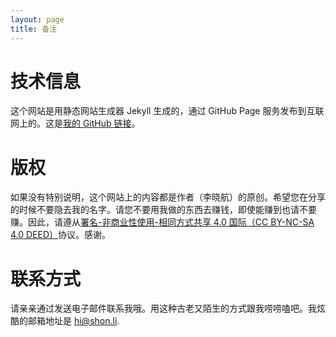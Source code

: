 ```yaml
---
layout: page
title: 备注
---
```

# 技术信息

这个网站是用静态网站生成器 Jekyll 生成的，通过 GitHub Page 服务发布到互联网上的。这是[我的 GitHub 链接](https://github.com/shon-li/shon-li.github.io/)。

# 版权

如果没有特别说明，这个网站上的内容都是作者（李晓航）的原创。希望您在分享的时候不要隐去我的名字。请您不要用我做的东西去赚钱，即使能赚到也请不要赚。因此，请遵从[署名-非商业性使用-相同方式共享 4.0 国际（CC BY-NC-SA 4.0 DEED）](https://creativecommons.org/licenses/by-nc-sa/4.0/deed.zh)协议。感谢。

# 联系方式

请亲亲通过发送电子邮件联系我哦。用这种古老又陌生的方式跟我唠唠嗑吧。我炫酷的邮箱地址是 hi@shon.li.
